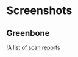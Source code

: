 # Screenshots

## Greenbone

[!A list of scan reports](Images/Screenshots/greenbone_report_list.png)

